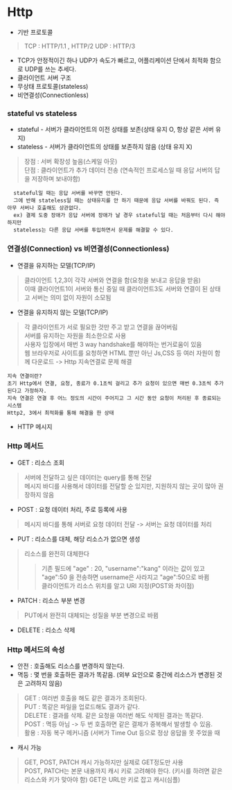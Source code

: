 # Http
- 기반 프로토콜
> TCP : HTTP/1.1 ,  HTTP/2
> UDP : HTTP/3
- TCP가 안정적이긴 하나 UDP가 속도가 빠르고, 어플리케이션 단에서 최적화 함으로 UDP를 쓰는 추세다.
- 클라이언트 서버 구조
- 무상태 프로토콜(stateless)
- 비연결성(Connectionless)
### stateful vs stateless
- stateful - 서버가 클라이언트의 이전 상태를 보존(상태 유지 O, 항상 같은 서버 유지)<br/>
- stateless - 서버가 클라이언트의 상태를 보존하지 않음 (상태 유지 X) <br/>
> 장점 : 서버 확장성 높음(스케일 아웃)<br/>
> 단점 : 클라이언트가 추가 데이터 전송 (연속적인 프로세스일 때 응답 서버의 답을 저장하며 보내야함)
```
  stateful일 때는 응답 서버를 바꾸면 안된다.
  그에 반해 stateless일 때는 상태유지를 안 하기 때문에 응답 서버를 바꿔도 된다. 즉 아무 서버나 호출해도 상관없다.
  ex) 결제 도중 장애가 응답 서버에 장애가 날 경우 stateful일 때는 처음부터 다시 해야 하지만
  stateless는 다른 응답 서버를 투입하면서 문제를 해결할 수 있다.
```

### 연결성(Connection) vs 비연결성(Connectionless)
 - 연결을 유지하는 모델(TCP/IP)
 > 클라이언트 1,2,3이 각각 서버와 연결을 함(요청을 보내고 응답을 받음)<br/>
 > 이때 클라이언트1이 서버와 통신 중일 때 클라이언트3도 서버와 연결이 된 상태고 서버는 의미 없이 자원이 소모됨<br/>

- 연결을 유지하지 않는 모델(TCP/IP)
> 각 클라이언트가 서로 필요한 것만 주고 받고 연결을 끊어버림<br/>
> 서버를 유지하는 자원을 최소한으로 사용<br/>
> 사용자 입장에서 매번 3 way handshake를 해야하는 번거로움이 있음<br/>
> 웹 브라우저로 사이트를 요청하면 HTML 뿐만 아닌 Js,CSS 등 여러 자원이 함께 다운로드 -> Http 지속연결로 문제 해결 <br/>
```
지속 연결이란?
초기 Http에서 연결, 요청, 종료가 0.1초씩 걸리고 추가 요청이 있으면 매번 0.3초씩 추가된다고 가정하자.
지속 연결은 연결 후 어느 정도의 시간이 주어지고 그 시간 동안 요청이 처리된 후 종료되는 시스템
Http2, 3에서 최적화를 통해 해결을 한 상태
```
- HTTP 메시지
### Http 메서드
- GET : 리소스 조회
> 서버에 전달하고 싶은 데이터는 query를 통해 전달<br/>
> 메시지 바디를 사용해서 데이터를 전달할 순 있지만, 지원하지 않는 곳이 많아 권장하지 않음<br/>
- POST : 요청 데이터 처리, 주로 등록에 사용
> 메시지 바디를 통해 서버로 요청 데이터 전달 -> 서버는 요청 데이터를 처리<br/>
- PUT : 리소스를 대체, 해당 리소스가 없으면 생성
> 리소스를 완전히 대체한다
> > 기존 필드에 "age" : 20, "username":"kang" 이라는 값이 있고 <br/>
> > "age":50 을 전송하면 username은 사라지고 "age":50으로 바뀜 <br/>
> 클라이언트가 리소스 위치를 알고 URI 지정(POST와 차이점)
- PATCH : 리소스 부분 변경
> PUT에서 완전히 대체되는 성질을 부분 변경으로 바뀜
- DELETE : 리소스 삭제
### Http 메서드의 속성
- 안전 : 호출해도 리소스를 변경하지 않는다.
- 멱등 : 몇 번을 호출하든 결과가 똑같음. (외부 요인으로 중간에 리소스가 변경된 것은 고려하지 않음)
> GET : 여러번 호출을 해도 같은 결과가 조회된다.<br/>
> PUT : 똑같은 파일을 업로드해도 결과가 같다.<br/>
> DELETE : 결과를 삭제. 같은 요청을 여러번 해도 삭제된 결과는 똑같다.<br/>
> POST : 멱등 아님 -> 두 번 호출하면 같은 결제가 중복해서 발생할 수 있음. <br/>
> 활용 : 자동 복구 메커니즘 (서버가 Time Out 등으로 정상 응답을 못 주었을 때 <br/>
- 캐시 가능
> GET, POST, PATCH 캐시 가능하지만 실제로 GET정도만 사용<br/>
> POST, PATCH는 본문 내용까지 캐시 키로 고려해야 한다. (키시를 하려면 같은 리소스와 키가 맞아야 함)
> GET은 URL만 키로 잡고 캐시(심플)
